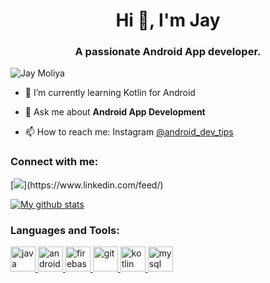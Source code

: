 <h1 align="center">Hi 👋, I'm Jay</h1>
<h3 align="center">A passionate Android App developer.</h3>

<p align="left"> <img src="https://komarev.com/ghpvc/?username=JayMoliya33&label=Profile%20views&color=0e75b6&style=flat" alt="Jay Moliya" /> </p>


- 🌱 I’m currently learning Kotlin for Android

- 💬 Ask me about **Android App Development**

- 📫 How to reach me: Instagram [@android_dev_tips](https://www.instagram.com/android_dev_tips/)

<h3 align="left">Connect with me:</h3>
<p align="left">
[<img src="https://img.shields.io/badge/linkedin-%230077B5.svg?&style=for-the-badge&logo=linkedin&logoColor=white" />](https://www.linkedin.com/feed/) 
</p>

[![My github stats](https://github-readme-stats.vercel.app/api?username=JayMoliya33&hide=prs&count_private=true&show_icons=true&theme=radical)](https://github.com/JayMoliya33/github-readme-stats)

<h3>Languages and Tools:</h3>

<p align="left">  
 <a href="https://www.java.com" target="_blank"> <img src="https://devicons.github.io/devicon/devicon.git/icons/java/java-original-wordmark.svg" alt="java" width="40" height="40"/> </a> 
 <a href="https://developer.android.com" target="_blank"> <img src="https://devicons.github.io/devicon/devicon.git/icons/android/android-original-wordmark.svg" alt="android" width="40" height="40"/> </a> 
  <a href="https://firebase.google.com/" target="_blank"> <img src="https://www.vectorlogo.zone/logos/firebase/firebase-icon.svg" alt="firebase" width="40" height="40"/> </a> 
 <a href="https://git-scm.com/" target="_blank"> <img src="https://www.vectorlogo.zone/logos/git-scm/git-scm-icon.svg" alt="git" width="40" height="40"/> </a>
 <a href="https://kotlinlang.org" target="_blank"> <img src="https://www.vectorlogo.zone/logos/kotlinlang/kotlinlang-icon.svg" alt="kotlin" width="40" height="40"/> </a> 
 <a href="https://www.mysql.com/" target="_blank"> <img src="https://devicons.github.io/devicon/devicon.git/icons/mysql/mysql-original-wordmark.svg" alt="mysql" width="40" height="40"/> </a> 
</p>

<br/>

